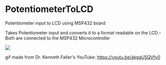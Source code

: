 # PotentiometerToLCD
Potentiometer input to LCD using MSP432 board

Takes Potentiometer input and converts it to a format readable on the LCD
-Both are connected to the MSP432 Microcontroller

![](PotentiometerToLCD.gif)

gif made from Dr. Kenneth Faller's YouTube: https://youtu.be/akgaU5QVfv0
